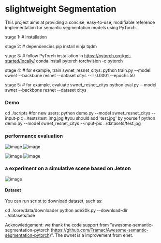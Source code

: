 # slightweight Segmentation

This project aims at providing a concise, easy-to-use, modifiable reference implementation for semantic segmentation models using PyTorch.

stage 1: # Installation

stage 2: # dependencies
pip install ninja tqdm

stage 3: # follow PyTorch installation in https://pytorch.org/get-started/locally/
conda install pytorch torchvision -c pytorch

stage 4: # for example, train swnet_resnet_citys:
python train.py --model swnet --backbone resnet --dataset citys --lr 0.0001 --epochs 50


stage 5: # for example, evaluate swnet_resnet_citys
python eval.py --model swnet --backbone resnet --dataset citys

### Demo

cd ./scripts
#for new users:
python demo.py --model swnet_resnet_citys --input-pic ../tests/test_img.jpg
#you should add 'test.jpg' by yourself
python demo.py --model swnet_resnet_citys --input-pic ../datasets/test.jpg

### performance evaluation

![image](https://user-images.githubusercontent.com/43395674/159203398-86f4874e-7b0f-48a3-8414-cdf662d56f99.png)
![image](https://user-images.githubusercontent.com/43395674/159203405-7b656176-2e93-4d67-98e6-6d650204b0d6.png)

![image](https://user-images.githubusercontent.com/43395674/159203470-99a509cc-68cc-4fa4-be65-43e0c9204cb1.png)
![image](https://user-images.githubusercontent.com/43395674/159203480-10ff8f81-965f-419c-ab98-83fade7b3b65.png)

### a experiment on a simulative scene based on Jetson
![image](https://user-images.githubusercontent.com/43395674/159203486-19980424-c6c4-4644-a44b-9f52085b2067.png)


#### Dataset

You can run script to download dataset, such as:


cd ./core/data/downloader
python ade20k.py --download-dir ../datasets/ade

Acknowledgement: we thank the code support from "awesome-semantic-segmentation-pytorch (https://github.com/Tramac/Awesome-semantic-segmentation-pytorch)". The swnet is a improvement from enet.
 
